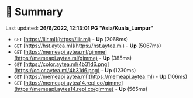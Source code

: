 # 📖 Summary
Last updated: **26/6/2022, 12:13:01 PG "Asia/Kuala_Lumpur"**

- `GET` [https://lilr.ml](https://lilr.ml) - **Up** (2068ms)
- `GET` [https://hst.aytea.ml](https://hst.aytea.ml) - **Up** (5067ms)
- `GET` [https://memeapi.aytea.ml/gimme](https://memeapi.aytea.ml/gimme) - **Up** (385ms)
- `GET` [https://color.aytea.ml/4b31d6.png](https://color.aytea.ml/4b31d6.png) - **Up** (1230ms)
- `GET` [https://memeapi.aytea.ml](https://memeapi.aytea.ml) - **Up** (106ms)
- `GET` [https://memeapi.aytea14.repl.co/gimme](https://memeapi.aytea14.repl.co/gimme) - **Up** (565ms)
